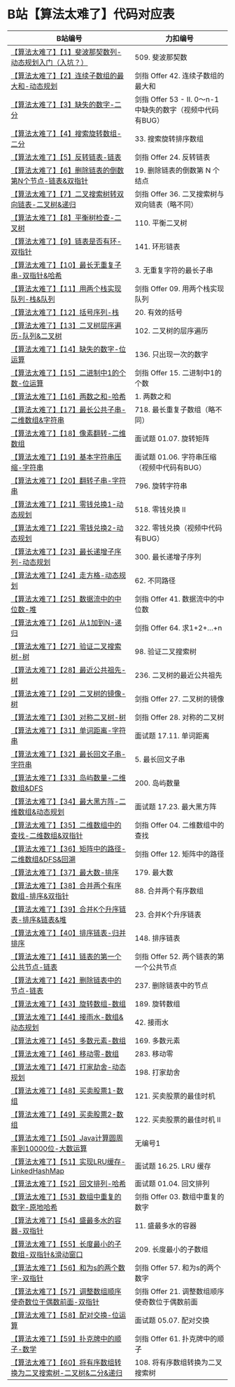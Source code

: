 # B站【算法太难了】代码对应表

| B站编号                                                      | 力扣编号                               |
| ------------------------------------------------------------ | -------------------------------------- |
| [【算法太难了】【1】斐波那契数列-动态规划入门（入坑？）](https://www.bilibili.com/video/BV14X4y1u7TV/) | 509. 斐波那契数                        |
| [【算法太难了】【2】连续子数组的最大和-动态规划](https://www.bilibili.com/video/BV1ka4y1H7ZQ/) | 剑指 Offer 42. 连续子数组的最大和      |
| [【算法太难了】【3】缺失的数字-二分](https://www.bilibili.com/video/BV1Fy4y1D7mA/) | 剑指 Offer 53 - II. 0～n-1中缺失的数字（视频中代码有BUG） |
| [【算法太难了】【4】搜索旋转数组-二分](https://www.bilibili.com/video/BV1h54y1t7vv/) | 33. 搜索旋转排序数组                   |
| [【算法太难了】【5】反转链表-链表](https://www.bilibili.com/video/BV1yK4y1V7Yx/) | 剑指 Offer 24. 反转链表                |
| [【算法太难了】【6】删除链表的倒数第N个节点-链表&双指针](https://www.bilibili.com/video/BV1Ez4y1r7yD/) | 19. 删除链表的倒数第 N 个结点          |
| [【算法太难了】【7】二叉搜索树转双向链表-二叉树&递归](https://www.bilibili.com/video/BV11f4y1e7sf/) | 剑指 Offer 36. 二叉搜索树与双向链表（略不同）    |
| [【算法太难了】【8】平衡树检查-二叉树](https://www.bilibili.com/video/BV19V411b7Km/) | 110. 平衡二叉树                        |
| [【算法太难了】【9】链表是否有环-双指针](https://www.bilibili.com/video/BV1Ky4y1v7xD/) | 141. 环形链表                          |
| [【算法太难了】【10】最长无重复子串-双指针&哈希](https://www.bilibili.com/video/BV1uA411H7nU/) | 3. 无重复字符的最长子串                |
| [【算法太难了】【11】用两个栈实现队列-栈&队列](https://www.bilibili.com/video/BV1aV411t7rP/) | 剑指 Offer 09. 用两个栈实现队列        |
| [【算法太难了】【12】括号序列-栈](https://www.bilibili.com/video/BV1xp4y1x7t4/) | 20. 有效的括号                         |
| [【算法太难了】【13】二叉树层序遍历-队列&二叉树](https://www.bilibili.com/video/BV1oA411H7Jc/) | 102. 二叉树的层序遍历                  |
| [【算法太难了】【14】缺失的数字-位运算](https://www.bilibili.com/video/BV19t4y1z7L5/) | 136. 只出现一次的数字                  |
| [【算法太难了】【15】二进制中1的个数-位运算](https://www.bilibili.com/video/BV1Kv4y1f7NB/) | 剑指 Offer 15. 二进制中1的个数         |
| [【算法太难了】【16】两数之和-哈希](https://www.bilibili.com/video/BV1Q54y1s7zi/) | 1. 两数之和                            |
| [【算法太难了】【17】最长公共子串-二维数组&字符串](https://www.bilibili.com/video/BV1S5411E7pd/) | 718. 最长重复子数组（略不同）          |
| [【算法太难了】【18】像素翻转-二维数组](https://www.bilibili.com/video/BV1Ph41117uc/) | 面试题 01.07. 旋转矩阵                 |
| [【算法太难了】【19】基本字符串压缩-字符串](https://www.bilibili.com/video/BV1Rf4y1k7y9/) | 面试题 01.06. 字符串压缩（视频中代码有BUG）               |
| [【算法太难了】【20】翻转子串-字符串](https://www.bilibili.com/video/BV1p54y1p7Cu/) | 796. 旋转字符串                        |
| [【算法太难了】【21】零钱兑换1-动态规划](https://www.bilibili.com/video/BV1Vv4y1Z7Sr/) | 518. 零钱兑换 II                       |
| [【算法太难了】【22】零钱兑换2-动态规划](https://www.bilibili.com/video/BV1UX4y1N766/) | 322. 零钱兑换（视频中代码有BUG）                          |
| [【算法太难了】【23】最长递增子序列-动态规划](https://www.bilibili.com/video/BV19b4y1R7K3/) | 300. 最长递增子序列                    |
| [【算法太难了】【24】走方格-动态规划](https://www.bilibili.com/video/BV1Py4y1a7HP/) | 62. 不同路径                           |
| [【算法太难了】【25】数据流中的中位数-堆](https://www.bilibili.com/video/BV1nv411h72m/) | 剑指 Offer 41. 数据流中的中位数        |
| [【算法太难了】【26】从1加到N-递归](https://www.bilibili.com/video/BV1R54y1h7Si/) | 剑指 Offer 64. 求1+2+…+n               |
| [【算法太难了】【27】验证二叉搜索树-树](https://www.bilibili.com/video/BV1th411Q7DK/) | 98. 验证二叉搜索树                     |
| [【算法太难了】【28】最近公共祖先-树](https://www.bilibili.com/video/BV1Db4y1X7Ws/) | 236. 二叉树的最近公共祖先              |
| [【算法太难了】【29】二叉树的镜像-树](https://www.bilibili.com/video/BV1nz4y1177w/) | 剑指 Offer 27. 二叉树的镜像            |
| [【算法太难了】【30】对称二叉树-树](https://www.bilibili.com/video/BV1k54y1a7en/) | 剑指 Offer 28. 对称的二叉树            |
| [【算法太难了】【31】单词距离-字符串](https://www.bilibili.com/video/BV1m64y1D7Aw/) | 面试题 17.11. 单词距离                 |
| [【算法太难了】【32】最长回文子串-字符串](https://www.bilibili.com/video/BV1Y5411P7rd/) | 5. 最长回文子串                        |
| [【算法太难了】【33】岛屿数量-二维数组&DFS](https://www.bilibili.com/video/BV1bb4y197zQ/) | 200. 岛屿数量                          |
| [【算法太难了】【34】最大黑方阵-二维数组&动态规划](https://www.bilibili.com/video/BV1TK411w7wN/) | 面试题 17.23. 最大黑方阵               |
| [【算法太难了】【35】二维数组中的查找-二维数组&双指针](https://www.bilibili.com/video/BV1DA411N7Md/) | 剑指 Offer 04. 二维数组中的查找        |
| [【算法太难了】【36】矩阵中的路径-二维数组&DFS&回溯](https://www.bilibili.com/video/BV1Dh411S7v5/) | 剑指 Offer 12. 矩阵中的路径            |
| [【算法太难了】【37】最大数-排序](https://www.bilibili.com/video/BV1xp4y187pJ/) | 179. 最大数 |
| [【算法太难了】【38】合并两个有序数组-排序&双指针](https://www.bilibili.com/video/BV1264y1U7nR/) | 88. 合并两个有序数组 |
| [【算法太难了】【39】合并K个升序链表-排序&链表&堆](https://www.bilibili.com/video/BV1QK4y1N7ww/) | 23. 合并K个升序链表 |
| [【算法太难了】【40】排序链表-归并排序](https://www.bilibili.com/video/BV1Ti4y1N7hU/) | 148. 排序链表 |
| [【算法太难了】【41】链表的第一个公共节点-链表](https://www.bilibili.com/video/BV1oZ4y1c73R/) | 剑指 Offer 52. 两个链表的第一个公共节点 |
| [【算法太难了】【42】删除链表中的节点-链表](https://www.bilibili.com/video/BV1Y64y1v7e7/) | 237. 删除链表中的节点 |
| [【算法太难了】【43】旋转数组-数组](https://www.bilibili.com/video/BV1X64y1S7a4/) | 189. 旋转数组 |
| [【算法太难了】【44】接雨水-数组&动态规划](https://www.bilibili.com/video/BV1Vv41177GE/) | 42. 接雨水 |
| [【算法太难了】【45】多数元素-数组](https://www.bilibili.com/video/BV1tU4y1b7pX/) | 169. 多数元素 |
| [【算法太难了】【46】移动零-数组](https://www.bilibili.com/video/BV1Xv41177nN/) | 283. 移动零 |
| [【算法太难了】【47】打家劫舍-动态规划](https://www.bilibili.com/video/BV1CN411f7Li/) | 198. 打家劫舍 |
| [【算法太难了】【48】买卖股票1-数组](https://www.bilibili.com/video/BV1QN411f794/) | 121. 买卖股票的最佳时机 |
| [【算法太难了】【49】买卖股票2-数组](https://www.bilibili.com/video/BV19q4y1J7ak/) | 122. 买卖股票的最佳时机 II |
| [【算法太难了】【50】Java计算圆周率到10000位-大数运算](https://www.bilibili.com/video/BV1vN411f7W1/) | 无编号1 |
| [【算法太难了】【51】实现LRU缓存-LinkedHashMap](https://www.bilibili.com/video/BV1Dg411378i/) | 面试题 16.25. LRU 缓存 |
| [【算法太难了】【52】回文排列-哈希](https://www.bilibili.com/video/BV1aV41147QY/) | 面试题 01.04. 回文排列 |
| [【算法太难了】【53】数组中重复的数字-原地哈希](https://www.bilibili.com/video/BV1BV41147Ek/) | 剑指 Offer 03. 数组中重复的数字 |
| [【算法太难了】【54】盛最多水的容器-双指针](https://www.bilibili.com/video/BV14w411f7v3/) | 11. 盛最多水的容器 |
| [【算法太难了】【55】长度最小的子数组-双指针&滑动窗口](https://www.bilibili.com/video/BV1X5411K7ja/) | 209. 长度最小的子数组 |
| [【算法太难了】【56】和为s的两个数字-双指针](https://www.bilibili.com/video/BV1TV411W7fx/) | 剑指 Offer 57. 和为s的两个数字 |
| [【算法太难了】【57】调整数组顺序使奇数位于偶数前面-双指针](https://www.bilibili.com/video/BV1b64y1b7ia/) | 剑指 Offer 21. 调整数组顺序使奇数位于偶数前面 |
| [【算法太难了】【58】配对交换-位运算](https://www.bilibili.com/video/BV1cK4y1u7fy/) | 面试题 05.07. 配对交换 |
| [【算法太难了】【59】扑克牌中的顺子-数学](https://www.bilibili.com/video/BV13U4y137dg/) | 剑指 Offer 61. 扑克牌中的顺子 |
| [【算法太难了】【60】将有序数组转换为二叉搜索树-二叉树&二分&递归](https://www.bilibili.com/video/BV1Cv411J7Vn/) | 108. 将有序数组转换为二叉搜索树 |

